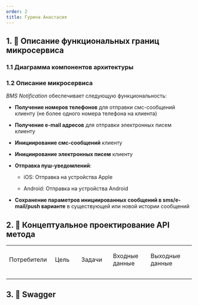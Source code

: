 ```yaml
---
order: 2
title: Гурина Анастасия
---
```


## 1\. 📖 Описание функциональных границ микросервиса

### 1\.1 Диаграмма компонентов архитектуры

<mermaid path="./fio-proektirovanie-api-2.mermaid" width="780px" height="202px"/>

### 1\.2 Описание микросервиса

*BMS Notification* обеспечивает следующую функциональность:

-  **Получение номеров телефонов** для отправки смс-сообщений  клиенту (не более одного номера телефона на клиента)

-  **Получение e-mail адресов** для отправки электронных писем клиенту

-  **Инициирование смс-сообщений** клиенту

-  **Инициирование электронных писем** клиенту

-  **Отправка пуш-уведомлений**:

   -  iOS: Отправка на устройства Apple

   -  Android: Отправка на устройства Android

-  **Сохранение параметров инициированных сообщений в sms/e-mail/push варианте**  в существующей или новой истории сообщений

## 2\. 🧩 Концептуальное проектирование API метода

<table header="row">
<colgroup><col width="156"/><col width="156"/><col width="156"/><col width="192"/><col width="239"/></colgroup>
<tr>
<td>

Потребители

</td>
<td>

Цель

</td>
<td>

Задачи

</td>
<td>

Входные данные

</td>
<td>

Выходные данные

</td>
</tr>
<tr>
<td>



</td>
<td>



</td>
<td>



</td>
<td>



</td>
<td>



</td>
</tr>
<tr>
<td>



</td>
<td>



</td>
<td>



</td>
<td>



</td>
<td>



</td>
</tr>
</table>

## 3\. 🤝 Swagger

<openapi src="./fio-proektirovanie-api-2.yaml" flag="true"/>

### 
